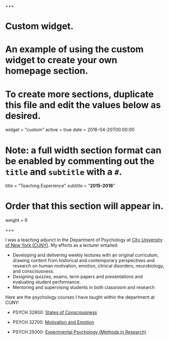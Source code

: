+++
# Custom widget.
# An example of using the custom widget to create your own homepage section.
# To create more sections, duplicate this file and edit the values below as desired.
widget = "custom"
active = true
date = 2016-04-20T00:00:00

# Note: a full width section format can be enabled by commenting out the `title` and `subtitle` with a `#`.
title = "Teaching Experience"
subtitle = "**2015-2018**"

# Order that this section will appear in.
weight = 9


+++

I was a teaching adjunct in the Department of Psychology at [City University of New York (CUNY)](https://www.hunter.cuny.edu/psychology). My efforts as a lecturer entailed:

  * Developing and delivering weekly lectures with an original curriculum, drawing content from historical and contemporary perspectives and research on human motivation, emotion, clinical disorders, neurobiology, and consciousness.
  * Designing quizzes, exams, term papers and presentations and evaluating student performance.
  * Mentoring and supervising students in both classroom and research

Here are the psychology courses I have taught within the department at CUNY:

  * PSYCH 32800: [States of Consciousness](https://drive.google.com/file/d/1TdgU31Q9RIeJlQnHDeReq3k8kymo2nv2/view?usp=sharing)

  * PSYCH 32700: [Motivation and Emotion](https://drive.google.com/file/d/1NPzA4Mr1yJT8N4qN-bhv5gpMrR0BCBDA/view?usp=sharing)

  * PSYCH 25000: [Experimental Psychology (Methods in Research)](http://catalog.hunter.cuny.edu/preview_course_nopop.php?catoid=6&coid=15228)
